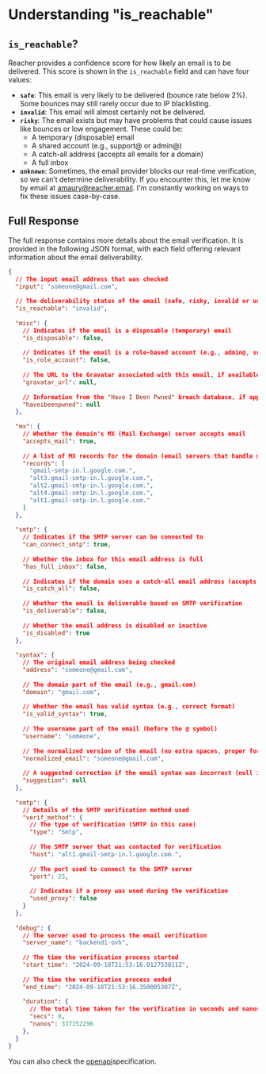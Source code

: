 # Understanding "is\_reachable"

## `is_reachable`?

Reacher provides a confidence score for how likely an email is to be delivered. This score is shown in the `is_reachable` field and can have four values:

* **`safe`**: This email is very likely to be delivered (bounce rate below 2%). Some bounces may still rarely occur due to IP blacklisting.
* **`invalid`**: This email will almost certainly not be delivered.
* **`risky`**: The email exists but may have problems that could cause issues like bounces or low engagement. These could be:
  * A temporary (disposable) email
  * A shared account (e.g., support@ or admin@)
  * A catch-all address (accepts all emails for a domain)
  * A full inbox
* **`unknown`**: Sometimes, the email provider blocks our real-time verification, so we can’t determine deliverability. If you encounter this, let me know by email at amaury@reacher.email. I'm constantly working on ways to fix these issues case-by-case.

## Full Response

The full response contains more details about the email verification. It is provided in the following JSON format, with each field offering relevant information about the email deliverability.

```json
{
  // The input email address that was checked
  "input": "someone@gmail.com",
  
  // The deliverability status of the email (safe, risky, invalid or unknown)
  "is_reachable": "invalid",
  
  "misc": {
    // Indicates if the email is a disposable (temporary) email
    "is_disposable": false,
    
    // Indicates if the email is a role-based account (e.g., admin@, support@)
    "is_role_account": false,
    
    // The URL to the Gravatar associated with this email, if available
    "gravatar_url": null,
    
    // Information from the "Have I Been Pwned" breach database, if applicable
    "haveibeenpwned": null
  },
  
  "mx": {
    // Whether the domain's MX (Mail Exchange) server accepts email
    "accepts_mail": true,
    
    // A list of MX records for the domain (email servers that handle mail)
    "records": [
      "gmail-smtp-in.l.google.com.",
      "alt3.gmail-smtp-in.l.google.com.",
      "alt2.gmail-smtp-in.l.google.com.",
      "alt4.gmail-smtp-in.l.google.com.",
      "alt1.gmail-smtp-in.l.google.com."
    ]
  },
  
  "smtp": {
    // Indicates if the SMTP server can be connected to
    "can_connect_smtp": true,
    
    // Whether the inbox for this email address is full
    "has_full_inbox": false,
    
    // Indicates if the domain uses a catch-all email address (accepts mail for any address)
    "is_catch_all": false,
    
    // Whether the email is deliverable based on SMTP verification
    "is_deliverable": false,
    
    // Whether the email address is disabled or inactive
    "is_disabled": true
  },
  
  "syntax": {
    // The original email address being checked
    "address": "someone@gmail.com",
    
    // The domain part of the email (e.g., gmail.com)
    "domain": "gmail.com",
    
    // Whether the email has valid syntax (e.g., correct format)
    "is_valid_syntax": true,
    
    // The username part of the email (before the @ symbol)
    "username": "someone",
    
    // The normalized version of the email (no extra spaces, proper formatting)
    "normalized_email": "someone@gmail.com",
    
    // A suggested correction if the email syntax was incorrect (null if no suggestion)
    "suggestion": null
  },
    
  "smtp": {
    // Details of the SMTP verification method used
    "verif_method": {
      // The type of verification (SMTP in this case)
      "type": "Smtp",
      
      // The SMTP server that was contacted for verification
      "host": "alt1.gmail-smtp-in.l.google.com.",
      
      // The port used to connect to the SMTP server
      "port": 25,
      
      // Indicates if a proxy was used during the verification
      "used_proxy": false
    }
  },
    
  "debug": {
    // The server used to process the email verification
    "server_name": "backend1-ovh",
    
    // The time the verification process started
    "start_time": "2024-09-18T21:53:16.012753011Z",
    
    // The time the verification process ended
    "end_time": "2024-09-18T21:53:16.350005307Z",
    
    "duration": {
      // The total time taken for the verification in seconds and nanoseconds
      "secs": 0,
      "nanos": 337252296
    },
  }
}

```

You can also check the [openapi](../advanced/openapi/ "mention")specification.
